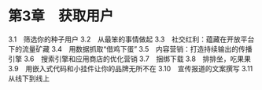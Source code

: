 # 第3章　获取用户
3.1　筛选你的种子用户
3.2　从最笨的事情做起
3.3　社交红利：蕴藏在开放平台下的流量矿藏
3.4　用数据抓取“借鸡下蛋”
3.5　内容营销：打造持续输出的传播引擎
3.6　搜索引擎和应用商店的优化营销
3.7　捆绑下载
3.8　排排坐，吃果果
3.9　用嵌入式代码和小挂件让你的品牌无所不在
3.10　宣传报道的文案撰写
3.11　从线下到线上